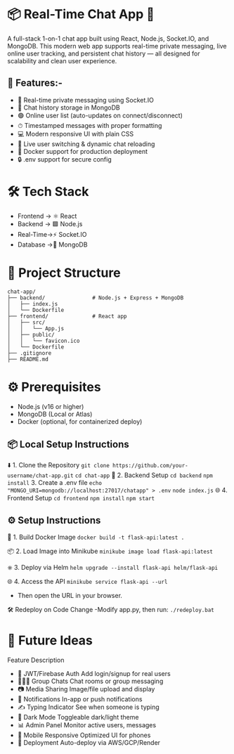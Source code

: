  # 📦 Real-Time Chat App 💬
A full-stack 1-on-1 chat app built using React, Node.js, Socket.IO, and MongoDB. This modern web app supports real-time private messaging, live online user tracking, and persistent chat history — all designed for scalability and clean user experience.

## 🚀 Features:-

- 💬 Real-time private messaging using Socket.IO
- 🧠 Chat history storage in MongoDB
- 🟢 Online user list (auto-updates on connect/disconnect)
- ⏱ Timestamped messages with proper formatting
- 💻 Modern responsive UI with plain CSS
- 🔄 Live user switching & dynamic chat reloading
- 🐳 Docker support for production deployment
- 🔒 .env support for secure config

# 🛠 Tech Stack
- Frontend	-> ⚛ React	
- Backend	 -> 🟩 Node.js  
- Real-Time->⚡ Socket.IO    
- Database ->🍃 MongoDB
   		  

# 📁 Project Structure
```
chat-app/
├── backend/               # Node.js + Express + MongoDB
│   ├── index.js
│   └── Dockerfile
├── frontend/              # React app
│   ├── src/
│   │   └── App.js
│   ├── public/
│   │   └── favicon.ico
│   └── Dockerfile
├── .gitignore
├── README.md

```

# ⚙️ Prerequisites
- Node.js (v16 or higher)
- MongoDB (Local or Atlas)
- Docker (optional, for containerized deploy)

## 📦 Local Setup Instructions

⬇️ 1. Clone the Repository
`git clone https://github.com/your-username/chat-app.git`
`cd chat-app`
🔧 2. Backend Setup
`cd backend`
`npm install`
3. Create a .env file
`echo "MONGO_URI=mongodb://localhost:27017/chatapp" > .env`
`node index.js`
🌐 4.  Frontend Setup
`cd frontend`
`npm install`
`npm start`

## ⚙️ Setup Instructions

🔧 1. Build Docker Image
`docker build -t flask-api:latest .`

📦 2. Load Image into Minikube
`minikube image load flask-api:latest`

⎈ 3. Deploy via Helm
`helm upgrade --install flask-api helm/flask-api`

🌐 4. Access the API
`minikube service flask-api --url`
- Then open the URL in your browser.

🛠️ Redeploy on Code Change
-Modify app.py, then run: 
`./redeploy.bat`

# 🔮 Future Ideas
Feature                 	 Description
- 🔐 JWT/Firebase Auth	    Add login/signup for real users
- 🧑‍🤝‍🧑 Group Chats	          Chat rooms or group messaging
- 📷 Media Sharing	        Image/file upload and display
- 🔔 Notifications	        In-app or push notifications
- ✍️ Typing Indicator	        See when someone is typing
- 🌙 Dark Mode	            Toggleable dark/light theme
- 📊 Admin Panel	            Monitor active users, messages
- 📲 Mobile Responsive	    Optimized UI for phones
- 🚀 Deployment	            Auto-deploy via AWS/GCP/Render
